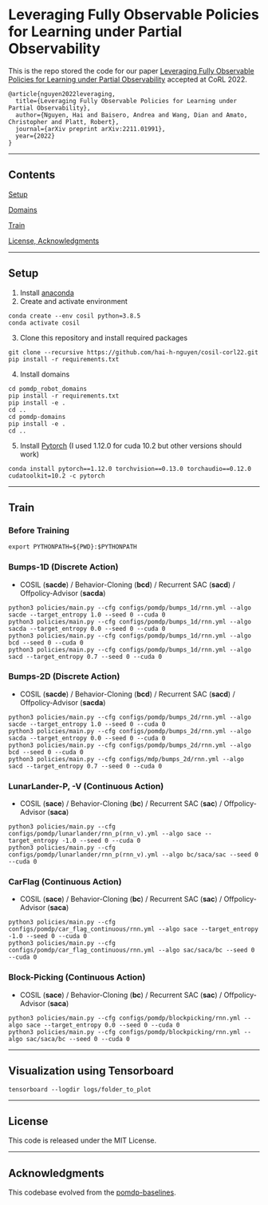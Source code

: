 # Leveraging Fully Observable Policies for Learning under Partial Observability

This is the repo stored the code for our paper [Leveraging Fully Observable Policies for Learning under Partial Observability](https://openreview.net/pdf?id=pn-HOPBioUE) accepted at CoRL 2022.

```
@article{nguyen2022leveraging,
  title={Leveraging Fully Observable Policies for Learning under Partial Observability},
  author={Nguyen, Hai and Baisero, Andrea and Wang, Dian and Amato, Christopher and Platt, Robert},
  journal={arXiv preprint arXiv:2211.01991},
  year={2022}
}
```
---
## Contents

[Setup](#setup)

[Domains](#domain)

[Train](#train)

[License, Acknowledgments](#license)

---

## Setup
1. Install [anaconda](https://docs.conda.io/projects/conda/en/latest/user-guide/install/)
2. Create and activate environment
```
conda create --env cosil python=3.8.5
conda activate cosil
```
3. Clone this repository and install required packages
```
git clone --recursive https://github.com/hai-h-nguyen/cosil-corl22.git
pip install -r requirements.txt
```
4. Install domains
```
cd pomdp_robot_domains
pip install -r requirements.txt
pip install -e .
cd ..
cd pomdp-domains
pip install -e .
cd ..
```
5. Install [Pytorch](https://pytorch.org/get-started/previous-versions/) (I used 1.12.0 for cuda 10.2 but other versions should work)
```
conda install pytorch==1.12.0 torchvision==0.13.0 torchaudio==0.12.0 cudatoolkit=10.2 -c pytorch
```
---

## Train

### Before Training
```export PYTHONPATH=${PWD}:$PYTHONPATH```

### Bumps-1D (Discrete Action)
* COSIL (**sacde**) / Behavior-Cloning (**bcd**) / Recurrent SAC (**sacd**) / Offpolicy-Advisor (**sacda**)

```
python3 policies/main.py --cfg configs/pomdp/bumps_1d/rnn.yml --algo sacde --target_entropy 1.0 --seed 0 --cuda 0
python3 policies/main.py --cfg configs/pomdp/bumps_1d/rnn.yml --algo sacda --target_entropy 0.0 --seed 0 --cuda 0
python3 policies/main.py --cfg configs/pomdp/bumps_1d/rnn.yml --algo bcd --seed 0 --cuda 0
python3 policies/main.py --cfg configs/pomdp/bumps_1d/rnn.yml --algo sacd --target_entropy 0.7 --seed 0 --cuda 0
```

### Bumps-2D (Discrete Action)
* COSIL (**sacde**) / Behavior-Cloning (**bcd**) / Recurrent SAC (**sacd**) / Offpolicy-Advisor (**sacda**)

```
python3 policies/main.py --cfg configs/pomdp/bumps_2d/rnn.yml --algo sacde --target_entropy 1.0 --seed 0 --cuda 0
python3 policies/main.py --cfg configs/pomdp/bumps_2d/rnn.yml --algo sacda --target_entropy 0.0 --seed 0 --cuda 0
python3 policies/main.py --cfg configs/pomdp/bumps_2d/rnn.yml --algo bcd --seed 0 --cuda 0
python3 policies/main.py --cfg configs/mdp/bumps_2d/rnn.yml --algo sacd --target_entropy 0.7 --seed 0 --cuda 0
```

### LunarLander-P, -V (Continuous Action)

* COSIL (**sace**) / Behavior-Cloning (**bc**) / Recurrent SAC (**sac**) / Offpolicy-Advisor (**saca**)

```
python3 policies/main.py --cfg configs/pomdp/lunarlander/rnn_p(rnn_v).yml --algo sace --target_entropy -1.0 --seed 0 --cuda 0
python3 policies/main.py --cfg configs/pomdp/lunarlander/rnn_p(rnn_v).yml --algo bc/saca/sac --seed 0 --cuda 0
```

### CarFlag (Continuous Action)
* COSIL (**sace**) / Behavior-Cloning (**bc**) / Recurrent SAC (**sac**) / Offpolicy-Advisor (**saca**)
```
python3 policies/main.py --cfg configs/pomdp/car_flag_continuous/rnn.yml --algo sace --target_entropy -1.0 --seed 0 --cuda 0
python3 policies/main.py --cfg configs/pomdp/car_flag_continuous/rnn.yml --algo sac/saca/bc --seed 0 --cuda 0
```

### Block-Picking (Continuous Action)
* COSIL (**sace**) / Behavior-Cloning (**bc**) / Recurrent SAC (**sac**) / Offpolicy-Advisor (**saca**)
```
python3 policies/main.py --cfg configs/pomdp/blockpicking/rnn.yml --algo sace --target_entropy 0.0 --seed 0 --cuda 0
python3 policies/main.py --cfg configs/pomdp/blockpicking/rnn.yml --algo sac/saca/bc --seed 0 --cuda 0
```

---
## Visualization using Tensorboard
```
tensorboard --logdir logs/folder_to_plot
```

---

## License

This code is released under the MIT License.

---

## Acknowledgments

This codebase evolved from the [pomdp-baselines](https://github.com/twni2016/pomdp-baselines).
